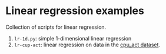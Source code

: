 # Linear regression examples
Collection of scripts for linear regression.
1. `lr-1d.py`: simple 1-dimensional linear regression
2. `lr-cup-act`: linear regression on data in the [cpu_act dataset](https://www.openml.org/search?type=data&sort=runs&id=197&status=active).
